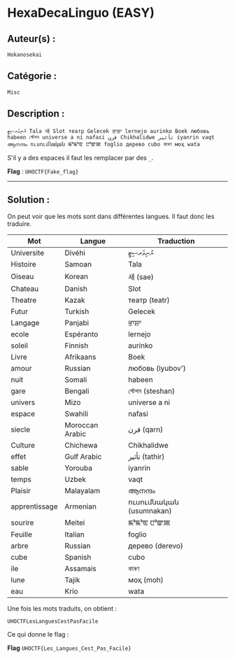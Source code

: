 # HexaDecaLinguo (EASY)

## Auteur(s) :
`Hokanosekai`

## Catégorie :
`Misc`

## Description :
```text
ޔުނިވަރސިޓީ Tala 새 Slot театр Gelecek ਭਾਸ਼ਾ lernejo aurinko Boek любовь habeen স্টেশন universe a ni nafasi قرن Chikhalidwe تأثير iyanrin vaqt ആനന്ദം ուսումնական ꯃꯣꯃꯣꯟ ꯅꯣꯛꯄ foglio дерево cubo কাৰণ моҳ wata
```

S'il y a des espaces il faut les remplacer par des `_`.

**Flag** : `UHOCTF{Fake_flag}`

---

## Solution :

On peut voir que les mots sont dans différentes langues. Il faut donc les traduire.

| Mot | Langue | Traduction |
| --- | --- | --- |
|Universite | Divéhi | ޔުނިވަރސިޓީ |
|Histoire | Samoan | Tala |
|Oiseau | Korean | 새 (sae) |
|Chateau | Danish | Slot |
|Theatre | Kazak | театр (teatr) |
|Futur | Turkish | Gelecek |
|Langage | Panjabi | ਭਾਸ਼ਾ |
|ecole | Espéranto | lernejo |
|soleil | Finnish | aurinko |
|Livre | Afrikaans | Boek |
|amour | Russian | любовь (lyubov') |
|nuit | Somali | habeen |
|gare | Bengali | স্টেশন (steshan) |
|univers | Mizo | universe a ni |
|espace | Swahili | nafasi |
|siecle | Moroccan Arabic | قرن (qarn) |
|Culture | Chichewa | Chikhalidwe |
|effet | Gulf Arabic | تأثير (tathir) |
|sable | Yorouba | iyanrin |
|temps | Uzbek | vaqt |
|Plaisir | Malayalam | ആനന്ദം |
|apprentissage | Armenian | ուսումնական (usumnakan) |
|sourire | Meitei | ꯃꯣꯃꯣꯟ ꯅꯣꯛꯄ |
|Feuille | Italian | foglio |
|arbre | Russian | дерево (derevo) |
|cube | Spanish | cubo |
|ile | Assamais | কাৰণ |
|lune | Tajik | моҳ (moh) |
|eau | Krio | wata |

Une fois les mots traduits, on obtient :

```text
UHOCTFLesLanguesCestPasFacile
```

Ce qui donne le flag :

**Flag** `UHOCTF{Les_Langues_Cest_Pas_Facile}`